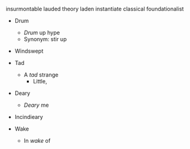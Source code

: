 insurmontable
lauded
theory laden
instantiate
classical foundationalist

- Drum
    - _Drum_ up hype
    - Synonym: stir up

- Windswept

- Tad
    - A _tad_ strange
        - Little, 

- Deary
    - _Deary_ me

- Incindieary

- Wake
    - In _wake_ of

